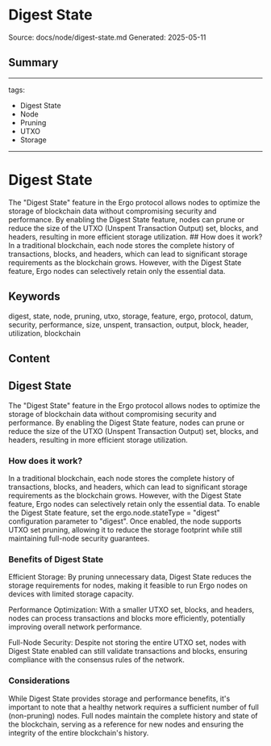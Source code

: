 # Digest State
Source: docs/node/digest-state.md
Generated: 2025-05-11

## Summary
---
tags:
  - Digest State
  - Node
  - Pruning
  - UTXO
  - Storage
---

# Digest State

The "Digest State" feature in the Ergo protocol allows nodes to optimize the storage of blockchain data without compromising security and performance. By enabling the Digest State feature, nodes can prune or reduce the size of the UTXO (Unspent Transaction Output) set, blocks, and headers, resulting in more efficient storage utilization. ## How does it work? In a traditional blockchain, each node stores the complete history of transactions, blocks, and headers, which can lead to significant storage requirements as the blockchain grows. However, with the Digest State feature, Ergo nodes can selectively retain only the essential data.

## Keywords
digest, state, node, pruning, utxo, storage, feature, ergo, protocol, datum, security, performance, size, unspent, transaction, output, block, header, utilization, blockchain

## Content
## Digest State
The "Digest State" feature in the Ergo protocol allows nodes to optimize the storage of blockchain data without compromising security and performance. By enabling the Digest State feature, nodes can prune or reduce the size of the UTXO (Unspent Transaction Output) set, blocks, and headers, resulting in more efficient storage utilization.

### How does it work?
In a traditional blockchain, each node stores the complete history of transactions, blocks, and headers, which can lead to significant storage requirements as the blockchain grows. However, with the Digest State feature, Ergo nodes can selectively retain only the essential data.
To enable the Digest State feature, set the ergo.node.stateType = "digest" configuration parameter to "digest". Once enabled, the node supports UTXO set pruning, allowing it to reduce the storage footprint while still maintaining full-node security guarantees.

### Benefits of Digest State
Efficient Storage: By pruning unnecessary data, Digest State reduces the storage requirements for nodes, making it feasible to run Ergo nodes on devices with limited storage capacity.


Performance Optimization: With a smaller UTXO set, blocks, and headers, nodes can process transactions and blocks more efficiently, potentially improving overall network performance.


Full-Node Security: Despite not storing the entire UTXO set, nodes with Digest State enabled can still validate transactions and blocks, ensuring compliance with the consensus rules of the network.

### Considerations
While Digest State provides storage and performance benefits, it's important to note that a healthy network requires a sufficient number of full (non-pruning) nodes. Full nodes maintain the complete history and state of the blockchain, serving as a reference for new nodes and ensuring the integrity of the entire blockchain's history.

